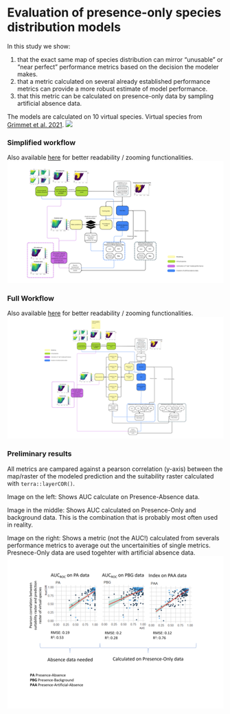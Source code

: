 # Evaluation of presence-only species distribution models

In this study we show:
1. that the exact same map of species distribution can mirror “unusable” or “near perfect” performance metrics based on the decision the modeler makes.
2. that a metric calculated on several already established performance metrics can provide a more robust estimate of model performance.
3. that this metric can be calculated on presence-only data by sampling artificial absence data.


The models are calculated on 10 virtual species. Virtual species from [Grimmet et al. 2021](https://doi.org/10.1016/j.ecolmodel.2020.109194).
![](https://ars.els-cdn.com/content/image/1-s2.0-S0304380020302659-gr1.jpg)

### Simplified workflow
Also available [here](https://www.canva.com/design/DAGoQsREV4I/LJuZQiilc2LV3LAUtLvcKA/edit?utm_content=DAGoQsREV4I&utm_campaign=designshare&utm_medium=link2&utm_source=sharebutton) for better readability / zooming functionalities.
![](images/workflow_simplified.png)

### Full Workflow
Also available [here](https://www.canva.com/design/DAGoQAAKF8E/IAn1Zi1qZIhZnv67fm0TrA/edit?utm_content=DAGoQAAKF8E&utm_campaign=designshare&utm_medium=link2&utm_source=sharebutton) for better readability / zooming functionalities.
![](images/Workflow_sdmPerformance.png)


### Preliminary results
All metrics are campared against a pearson correlation (y-axis) between the map/raster of the modeled prediction and the suitability raster calculated with `terra::layerCOR()`.
 
Image on the left: Shows AUC calculate on Presence-Absence data.

Image in the middle: Shows AUC calculated on Presence-Only and background data. This is the combination that is probably most often used in reality. 

Image on the right: Shows a metric (not the AUC!) calculated from severals performance metrics to average out the uncertainities of single metrics. Presnece-Only data are used togehter with artificial absence data.
![](images/summary.png)
